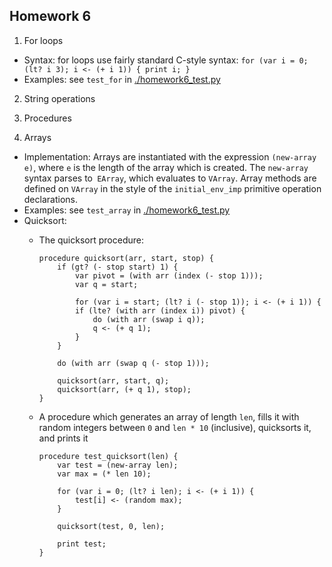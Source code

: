 ## Homework 6

1. For loops
- Syntax: for loops use fairly standard C-style syntax: `for (var i = 0; (lt? i 3); i <- (+ i 1)) { print i; }`
- Examples: see `test_for` in [./homework6_test.py](./homework6_test.py)

2. String operations


3. Procedures


4. Arrays
- Implementation: Arrays are instantiated with the expression `(new-array e)`, where `e` is the length of the array which is created. The `new-array` syntax parses to` EArray`, which evaluates to `VArray`. Array methods are defined on `VArray` in the style of the `initial_env_imp` primitive operation declarations.
- Examples: see `test_array` in [./homework6_test.py](./homework6_test.py)
- Quicksort:
    - The quicksort procedure:
        ```
        procedure quicksort(arr, start, stop) {
            if (gt? (- stop start) 1) {
                var pivot = (with arr (index (- stop 1)));
                var q = start;

                for (var i = start; (lt? i (- stop 1)); i <- (+ i 1)) {
                if (lte? (with arr (index i)) pivot) {
                    do (with arr (swap i q));
                    q <- (+ q 1);
                }
            }

            do (with arr (swap q (- stop 1)));

            quicksort(arr, start, q);
            quicksort(arr, (+ q 1), stop);
        }
        ```

    - A procedure which generates an array of length `len`, fills it with random integers between `0` and `len * 10` (inclusive), quicksorts it, and prints it
        ```
        procedure test_quicksort(len) {
            var test = (new-array len);
            var max = (* len 10);

            for (var i = 0; (lt? i len); i <- (+ i 1)) {
                test[i] <- (random max);
            }

            quicksort(test, 0, len);

            print test;
        }
        ```